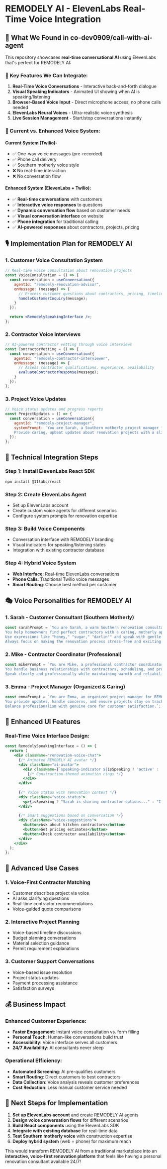 # REMODELY AI - ElevenLabs Real-Time Voice Integration

## 🎯 What We Found in co-dev0909/call-with-ai-agent

This repository showcases **real-time conversational AI** using ElevenLabs that's perfect for REMODELY AI:

### 🚀 Key Features We Can Integrate:

1. **Real-Time Voice Conversations** - Interactive back-and-forth dialogue
2. **Visual Speaking Indicators** - Animated UI showing when AI is speaking/listening  
3. **Browser-Based Voice Input** - Direct microphone access, no phone calls needed
4. **ElevenLabs Neural Voices** - Ultra-realistic voice synthesis
5. **Live Session Management** - Start/stop conversations instantly

### 🔄 Current vs. Enhanced Voice System:

#### **Current System (Twilio):**
- ✅ One-way voice messages (pre-recorded)
- ✅ Phone call delivery
- ✅ Southern motherly voice style
- ❌ No real-time interaction
- ❌ No conversation flow

#### **Enhanced System (ElevenLabs + Twilio):**
- ✅ **Real-time conversations** with customers
- ✅ **Interactive voice responses** to questions
- ✅ **Dynamic conversation flow** based on customer needs
- ✅ **Visual conversation interface** on website
- ✅ **Phone integration** for traditional calling
- ✅ **AI-powered responses** about contractors, projects, pricing

## 🎙️ Implementation Plan for REMODELY AI

### 1. **Customer Voice Consultation System**
```jsx
// Real-time voice consultation about renovation projects
const VoiceConsultation = () => {
  const conversation = useConversation({
    agentId: "remodely-renovation-advisor",
    onMessage: (message) => {
      // Process customer questions about contractors, pricing, timelines
      handleCustomerInquiry(message);
    }
  });
  
  return <RemodelySpeakingInterface />;
};
```

### 2. **Contractor Voice Interviews**
```jsx
// AI-powered contractor vetting through voice interviews
const ContractorVetting = () => {
  const conversation = useConversation({
    agentId: "remodely-contractor-interviewer",
    onMessage: (message) => {
      // Assess contractor qualifications, experience, availability
      evaluateContractorResponse(message);
    }
  });
};
```

### 3. **Project Voice Updates**
```jsx
// Voice status updates and progress reports
const ProjectUpdates = () => {
  const conversation = useConversation({
    agentId: "remodely-project-manager",
    systemPrompt: `You are Sarah, a Southern motherly project manager for REMODELY AI. 
    Provide caring, upbeat updates about renovation projects with a slight drawl.`
  });
};
```

## 🔧 Technical Integration Steps

### Step 1: Install ElevenLabs React SDK
```bash
npm install @11labs/react
```

### Step 2: Create ElevenLabs Agent
- Set up ElevenLabs account
- Create custom voice agents for different scenarios
- Configure system prompts for renovation expertise

### Step 3: Build Voice Components
- Conversation interface with REMODELY branding
- Visual indicators for speaking/listening states
- Integration with existing contractor database

### Step 4: Hybrid Voice System
- **Web Interface**: Real-time ElevenLabs conversations
- **Phone Calls**: Traditional Twilio voice messages
- **Smart Routing**: Choose best method per customer

## 🎭 Voice Personalities for REMODELY AI

### 1. **Sarah - Customer Consultant** (Southern Motherly)
```javascript
const sarahPrompt = `You are Sarah, a warm Southern renovation consultant for REMODELY AI. 
You help homeowners find perfect contractors with a caring, motherly approach. 
Use expressions like "honey," "sugar," "darlin'" and speak with gentle enthusiasm.
Always focus on making the renovation process stress-free and exciting.`;
```

### 2. **Mike - Contractor Coordinator** (Professional)
```javascript
const mikePrompt = `You are Mike, a professional contractor coordinator for REMODELY AI.
You handle business relationships with contractors, scheduling, and project management.
Speak clearly and professionally while maintaining warmth and reliability.`;
```

### 3. **Emma - Project Manager** (Organized & Caring)
```javascript
const emmaPrompt = `You are Emma, an organized project manager for REMODELY AI.
You provide updates, handle concerns, and ensure projects stay on track.
Balance professionalism with genuine care for customer satisfaction.`;
```

## 🎨 Enhanced UI Features

### Real-Time Voice Interface Design:
```jsx
const RemodelySpeakingInterface = () => {
  return (
    <div className="renovation-voice-chat">
      {/* Animated REMODELY AI avatar */}
      <div className="ai-avatar">
        <div className={`speaking-indicator ${isSpeaking ? 'active' : ''}`}>
          {/* Construction-themed animation rings */}
        </div>
      </div>
      
      {/* Voice status with renovation context */}
      <div className="voice-status">
        <p>{isSpeaking ? "Sarah is sharing contractor options..." : "I'm listening for your renovation needs..."}</p>
      </div>
      
      {/* Smart suggestions based on conversation */}
      <div className="voice-suggestions">
        <button>Ask about kitchen contractors</button>
        <button>Get pricing estimates</button>
        <button>Check contractor availability</button>
      </div>
    </div>
  );
};
```

## 🔮 Advanced Use Cases

### 1. **Voice-First Contractor Matching**
- Customer describes project via voice
- AI asks clarifying questions
- Real-time contractor recommendations
- Voice-guided quote comparisons

### 2. **Interactive Project Planning**
- Voice-based timeline discussions
- Budget planning conversations
- Material selection guidance
- Permit requirement explanations

### 3. **Customer Support Conversations**
- Voice-based issue resolution
- Project status updates
- Payment processing assistance
- Satisfaction surveys

## 💰 Business Impact

### Enhanced Customer Experience:
- **Faster Engagement**: Instant voice consultation vs. form filling
- **Personal Touch**: Human-like conversations build trust
- **Accessibility**: Voice interface serves all customers
- **24/7 Availability**: AI consultants never sleep

### Operational Efficiency:
- **Automated Screening**: AI pre-qualifies customers
- **Smart Routing**: Direct customers to best contractors
- **Data Collection**: Voice analysis reveals customer preferences
- **Cost Reduction**: Less manual customer service needed

## 🚀 Next Steps for Implementation

1. **Set up ElevenLabs account** and create REMODELY AI agents
2. **Design voice conversation flows** for different scenarios  
3. **Build React components** using the ElevenLabs SDK
4. **Integrate with existing database** for real-time data
5. **Test Southern motherly voice** with construction expertise
6. **Deploy hybrid system** (web + phone) for maximum reach

This would transform REMODELY AI from a traditional marketplace into an **interactive, voice-first renovation platform** that feels like having a personal renovation consultant available 24/7!
